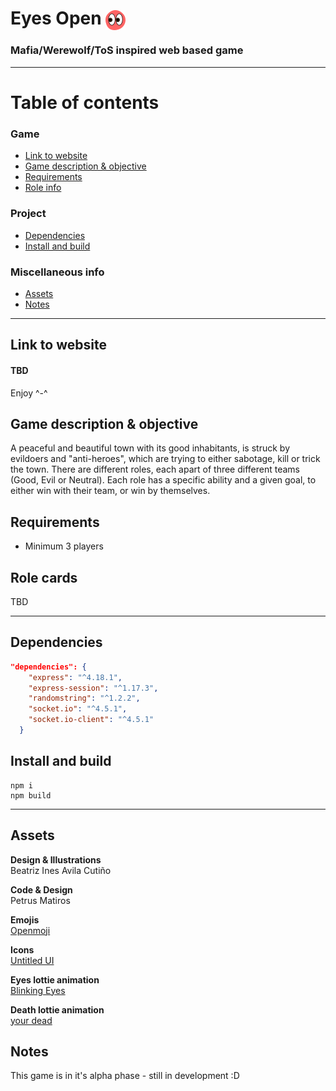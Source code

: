 # Eyes Open <img src="public/assets/icons/eyesopen.svg" alt="Eyes Open logo" width=32 style="vertical-align:middle">

### Mafia/Werewolf/ToS inspired web based game

---

# Table of contents

  ### Game
<!-- - [Eyes Open <img src=public/assets/icons/eyesopen.svg" alt="Eyes Open logo" width=32 style="vertical-align:middle">](#eyes-open-)
    - [Mafia/Werewolf/ToS inspired web based game](#mafiawerewolftos-inspired-web-based-game) -->
  - [Link to website](#link-to-website)
  - [Game description & objective](#game-description--objective)
  - [Requirements](#requirements)
  - [Role info](#role-info)
  <!-- - [Dependencies](#dependencies)
  - [Install and build](#install-and-build)
  - [Assets](#assets)
  - [Notes](#notes) -->
### Project
- [Dependencies](#dependencies)
- [Install and build](#install-and-build)
### Miscellaneous info
- [Assets](#assets)
- [Notes](#notes)

---

## Link to website
#### TBD
Enjoy ^-^


## Game description & objective
 A peaceful and beautiful town with its good inhabitants, is struck by evildoers and "anti-heroes", which are trying to either sabotage, kill or trick the town. There are different roles, each apart of three different teams (Good, Evil or Neutral). Each role has a specific ability and a given goal, to either win with their team, or win by themselves. 
 

## Requirements
- Minimum 3 players

## Role cards

TBD
<!-- <p>
<img src="public/assets/rolecards/Villager_card.svg" alt="role-card" width=150>
<img src="public/assets/rolecards/Investigator_card.svg" alt="role-card" width=150>
<img src="public/assets/rolecards/Doctor_card.svg" alt="role-card" width=150>
<img src="public/assets/rolecards/Mayor_card.svg" alt="role-card" width=150>
<img src="public/assets/rolecards/Trapper_card.svg" alt="role-card" width=150>
<img src="public/assets/rolecards/Godfather_card.svg" alt="role-card" width=150>
<img src="public/assets/rolecards/Mafioso_card.svg" alt="role-card" width=150>
<img src="public/assets/rolecards/Surgeon_card.svg" alt="role-card" width=150>
<img src="public/assets/rolecards/Witch_card.svg" alt="role-card" width=150>
<img src="public/assets/rolecards/Framer_card.svg" alt="role-card" width=150>
<img src="public/assets/rolecards/Jester_card.svg" alt="role-card" width=150>
<img src="public/assets/rolecards/Serial%20Killer_card.svg" alt="role-card" width=150>
<img src="public/assets/rolecards/Executioner_card.svg" alt="role-card" width=150>
<img src="public/assets/rolecards/Lawyer_card.svg" alt="role-card" width=150>
</p> -->





---
## Dependencies
```json
"dependencies": {
    "express": "^4.18.1",
    "express-session": "^1.17.3",
    "randomstring": "^1.2.2",
    "socket.io": "^4.5.1",
    "socket.io-client": "^4.5.1"
  }
```

## Install and build

```
npm i
npm build
```
---

## Assets


**Design & Illustrations** <br> Beatriz Ines Avila Cutiño

**Code & Design** <br> Petrus Matiros

**Emojis** <br> <a href="https://openmoji.org/library/" target="_blank">Openmoji</a>

**Icons** <br> <a href="https://www.untitledui.com/icons" target="_blank">Untitled UI</a>

**Eyes lottie animation** <br> <a href="https://lottiefiles.com/51493-blinking-eyes" target="_blank">Blinking Eyes</a>

**Death lottie animation** <br> <a href="https://lottiefiles.com/82054-your-dead" target="_blank">your dead</a>

## Notes

This game is in it's alpha phase - still in development :D

